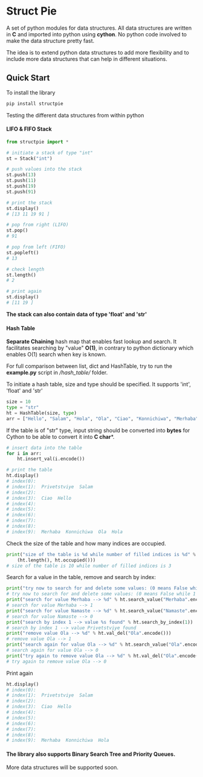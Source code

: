 # Struct Pie
A set of python modules for data structures. All data structures are written in **C** and imported into python using **cython**. No python code involved to make the data structure pretty fast.

The idea is to extend python data structures to add more flexibility and to include more data structures that can help in different situations.

## Quick Start
To install the library
```bash
pip install structpie
```

Testing the different data structures from within python

#### LIFO & FIFO Stack
```python
from structpie import *

# initiate a stack of type "int"
st = Stack("int")

# push values into the stack
st.push(13)
st.push(11)
st.push(19)
st.push(91)

# print the stack
st.display()
# [13 11 19 91 ]

# pop from right (LIFO)
st.pop()
# 91

# pop from left (FIFO)
st.popleft()
# 13

# check length
st.length()
# 2 

# print again
st.display()
# [11 19 ]
```
**The stack can also contain data of type 'float' and 'str'**

#### Hash Table
**Separate Chaining** hash map that enables fast lookup and search. 
It facilitates searching by "value" **O(1)**, in contrary to python dictionary which enables O(1) search when key is known.

For full comparison between list, dict and HashTable, try to run the **example.py** script in */hash_table/* folder.

To initiate a hash table, size and type should be specified. It supports 'int', 'float' and 'str'
```python
size = 10
type = "str"
ht = HashTable(size, type)
arr = ["Hello", "Salam", "Hola", "Ola", "Ciao", "Konnichiwa", "Merhaba", "Privetstviye"]
```

If the table is of "str" type, input string should be converted into **bytes** for Cython to be able to convert it into **C char***. 
```python
# insert data into the table
for i in arr:
    ht.insert_val(i.encode())

# print the table
ht.display()
# index(0):
# index(1):  Privetstviye  Salam
# index(2):
# index(3):  Ciao  Hello
# index(4):
# index(5):
# index(6):
# index(7):
# index(8):
# index(9):  Merhaba  Konnichiwa  Ola  Hola
```
Check the size of the table and how many indices are occupied.
```python
print("size of the table is %d while number of filled indices is %d" %
    (ht.length(), ht.occupied()))
# size of the table is 10 while number of filled indices is 3
```
Search for a value in the table, remove and search by index:
```python
print("try now to search for and delete some values: (0 means False while 1 is True)")
# try now to search for and delete some values: (0 means False while 1 is True)
print("search for value Merhaba --> %d" % ht.search_value("Merhaba".encode()))
# search for value Merhaba --> 1
print("search for value Namaste --> %d" % ht.search_value("Namaste".encode()))
# search for value Namaste --> 0
print("search by index 1 --> value %s found" % ht.search_by_index(1))
# search by index 1 --> value Privetstviye found
print("remove value Ola --> %d" % ht.val_del("Ola".encode()))
# remove value Ola --> 1
print("search again for value Ola --> %d" % ht.search_value("Ola".encode()))
# search again for value Ola --> 0
print("try again to remove value Ola --> %d" % ht.val_del("Ola".encode()))
# try again to remove value Ola --> 0
```
Print again
```python
ht.display()
# index(0):
# index(1):  Privetstviye  Salam
# index(2):
# index(3):  Ciao  Hello
# index(4):
# index(5):
# index(6):
# index(7):
# index(8):
# index(9):  Merhaba  Konnichiwa  Hola
```
#### The library also supports Binary Search Tree and Priority Queues. 

More data structures will be supported soon.
